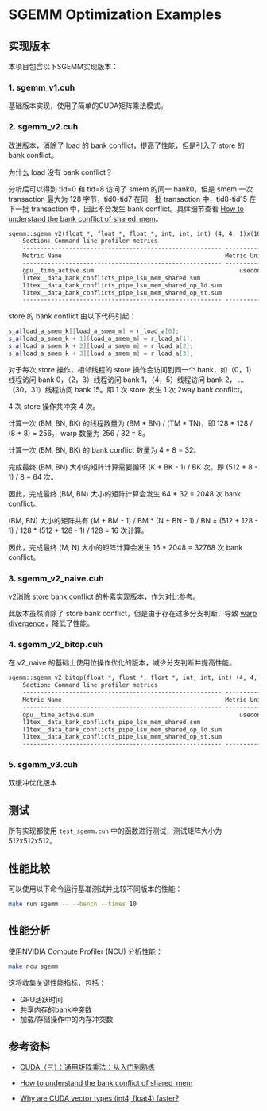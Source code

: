 # SGEMM Optimization Examples

## 实现版本

本项目包含以下SGEMM实现版本：

### 1. sgemm_v1.cuh

基础版本实现，使用了简单的CUDA矩阵乘法模式。

### 2. sgemm_v2.cuh

改进版本，消除了 load 的 bank conflict，提高了性能，但是引入了 store 的 bank conflict。

为什么 load 没有 bank conflict？

分析后可以得到 tid=0 和 tid=8 访问了 smem 的同一 bank0，但是 smem 一次 transaction 最大为 128 字节，tid0-tid7 在同一批 transaction 中，tid8-tid15 在下一批 transaction 中，因此不会发生 bank conflict。具体细节查看 [How to understand the bank conflict of shared_mem](https://forums.developer.nvidia.com/t/how-to-understand-the-bank-conflict-of-shared-mem/260900)。

```txt
sgemm::sgemm_v2(float *, float *, float *, int, int, int) (4, 4, 1)x(16, 16, 1), Context 1, Stream 7, Device 0, CC 8.9
    Section: Command line profiler metrics
    -------------------------------------------------------- ----------- ------------
    Metric Name                                              Metric Unit Metric Value
    -------------------------------------------------------- ----------- ------------
    gpu__time_active.sum                                         usecond        72.16
    l1tex__data_bank_conflicts_pipe_lsu_mem_shared.sum                         32,768
    l1tex__data_bank_conflicts_pipe_lsu_mem_shared_op_ld.sum                        0
    l1tex__data_bank_conflicts_pipe_lsu_mem_shared_op_st.sum                   32,768
    -------------------------------------------------------- ----------- ------------
```

store 的 bank conflict 由以下代码引起：

```cpp
s_a[load_a_smem_k][load_a_smem_m] = r_load_a[0];
s_a[load_a_smem_k + 1][load_a_smem_m] = r_load_a[1];
s_a[load_a_smem_k + 2][load_a_smem_m] = r_load_a[2];
s_a[load_a_smem_k + 3][load_a_smem_m] = r_load_a[3];
```

对于每次 store 操作，相邻线程的 store 操作会访问到同一个 bank，如（0，1）线程访问 bank 0，（2，3）线程访问 bank 1，（4，5）线程访问 bank 2， ... （30，31）线程访问 bank 15。即 1 次 store 发生 1 次 2way bank conflict。

4 次 store 操作共冲突 4 次。

计算一次 (BM, BN, BK) 的线程数量为 (BM * BN) / (TM * TN)，即 128 * 128 / (8 * 8) = 256。 warp 数量为 256 / 32 = 8。

计算一次 (BM, BN, BK) 的 bank conflict 数量为 4 * 8 = 32。

完成最终 (BM, BN) 大小的矩阵计算需要循环 (K + BK - 1) / BK 次。即 (512 + 8 - 1) / 8 = 64 次。

因此，完成最终 (BM, BN) 大小的矩阵计算会发生 64 * 32 = 2048 次 bank conflict。

(BM, BN) 大小的矩阵共有 (M + BM - 1) / BM * (N + BN - 1) / BN = (512 + 128 - 1) / 128 * (512 + 128 - 1) / 128 = 16 次计算。

因此，完成最终 (M, N) 大小的矩阵计算会发生 16 * 2048 = 32768 次 bank conflict。

### 3. sgemm_v2_naive.cuh

v2消除 store bank conflict 的朴素实现版本，作为对比参考。

此版本虽然消除了 store bank conflict，但是由于存在过多分支判断，导致 [warp divergence](../../examples/divergence)，降低了性能。

### 4. sgemm_v2_bitop.cuh

在 v2_naive 的基础上使用位操作优化的版本，减少分支判断并提高性能。

```txt
sgemm::sgemm_v2_bitop(float *, float *, float *, int, int, int) (4, 4, 1)x(16, 16, 1), Context 1, Stream 7, Device 0, CC 8.9
    Section: Command line profiler metrics
    -------------------------------------------------------- ----------- ------------
    Metric Name                                              Metric Unit Metric Value
    -------------------------------------------------------- ----------- ------------
    gpu__time_active.sum                                         usecond        68.51
    l1tex__data_bank_conflicts_pipe_lsu_mem_shared.sum                              0
    l1tex__data_bank_conflicts_pipe_lsu_mem_shared_op_ld.sum                        0
    l1tex__data_bank_conflicts_pipe_lsu_mem_shared_op_st.sum                        0
    -------------------------------------------------------- ----------- ------------
```

### 5. sgemm_v3.cuh

双缓冲优化版本

## 测试

所有实现都使用 `test_sgemm.cuh` 中的函数进行测试，测试矩阵大小为 512x512x512。

## 性能比较

可以使用以下命令运行基准测试并比较不同版本的性能：

```bash
make run sgemm -- --bench --times 10
```

## 性能分析

使用NVIDIA Compute Profiler (NCU) 分析性能：

```bash
make ncu sgemm
```

这将收集关键性能指标，包括：
- GPU活跃时间
- 共享内存的bank冲突数
- 加载/存储操作中的内存冲突数

## 参考资料

- [CUDA（三）：通用矩阵乘法：从入门到熟练](https://zhuanlan.zhihu.com/p/657632577)

- [How to understand the bank conflict of shared_mem](https://forums.developer.nvidia.com/t/how-to-understand-the-bank-conflict-of-shared-mem/260900)

- [Why are CUDA vector types (int4, float4) faster?](https://stackoverflow.com/questions/31447619/why-are-cuda-vector-types-int4-float4-faster)